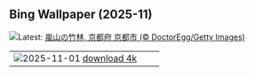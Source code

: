 ## Bing Wallpaper (2025-11)
![](https://www.bing.com/th?id=OHR.KyotoMaple_JA-JP9092721776_UHD.jpg&w=1000)Latest: [嵐山の竹林, 京都府 京都市 (© DoctorEgg/Getty Images)](https://www.bing.com/th?id=OHR.KyotoMaple_JA-JP9092721776_UHD.jpg)

|      |      |      |
| :----: | :----: | :----: |
|![](https://www.bing.com/th?id=OHR.BisonSprings_JA-JP2014731306_UHD.jpg&pid=hp&w=384&h=216&rs=1&c=4)2025-11-01 [download 4k](https://www.bing.com/th?id=OHR.BisonSprings_JA-JP2014731306_UHD.jpg)|